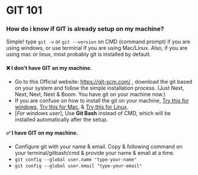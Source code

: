 # GIT 101

### How do i know if **GIT** is already setup on my machine?

Simple! type `git -v` or `git --version` on CMD (command prompt) if you are using windows,
or use terminal if you are using Mac/Linux.
Also, if you are using mac or linux, most probably git is installed by default.

#### ❌ I don't have GIT on my machine.
- Go to this Official website: https://git-scm.com/ , download the git based on your system and follow the simple installation process. (Just Next, Next, Next, Next & Boom. You have git on your machine now.)
- If you are confuse on how to install the git on your machine, [Try this for windows](https://www.javatpoint.com/how-to-install-git-on-windows), [Try this for Mac](https://phoenixnap.com/kb/install-git-on-mac), & [Try this for Linux](https://www.tutorialspoint.com/how-to-install-git-on-linux).
- [_For windows user_], Use **Git Bash** instead of CMD, which will be installed automatically after the setup.

#### ✅ I have GIT on my machine.
- Configure git with your name & email. Copy &  following command on your terminal/gitbash/cmd & provide your name & email at a time. 
- ```git config --global user.name "type-your-name"```
- ```git config --global user.email "type-your-email"```

